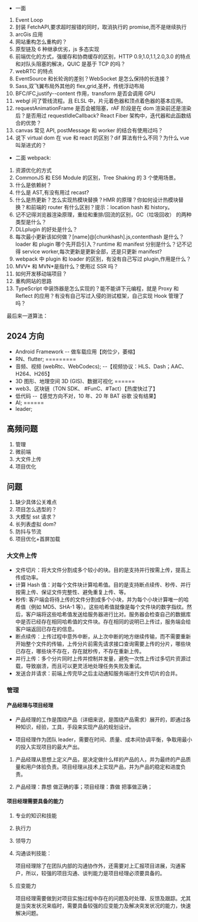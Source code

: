 - 一面

1. Event Loop
2. 封装 FetchAPI,要求超时报错的同时，取消执行的 promise,而不是继续执行
3. arcGis 应用
4. 网站重构怎么重构的？
5. 原型链及 6 种继承优劣，js 多态实现
6. 前端优化的方式，强缓存和协商缓存的区别，HTTP 0.9,1.0,1.1,2.0,3.0 的特点和对队头阻塞的解决，QUIC 是基于 TCP 的吗？
7. webRTC 的特点
8. EventSource 和长轮询的差别？WebSocket 是怎么保持的长连接？
9. Sass,双飞翼布局外其他的 flex,grid,圣杯，传统浮动布局
10. BFC/IFC,justify--content 作用，transform 是否会调用 GPU
11. webgl 问了管线流程。且 ELSL 中，片元着色器和顶点着色器的基本应用。
12. requestAnimationFrame 是否会被阻塞，rAF 阶段是在 dom 渲染前还是渲染后？是否用过 requestIdleCallback? React Fiber 架构中，迭代器和此函数结合的优势？
13. canvas 常见 API, postMessage 和 worker 的结合有使用过吗？
14. 说下 virtual dom 在 vue 和 react 的区别？dif 算法有什么不同？为什么 vue 叫渐进式的？

- 二面 webpack:

1. 资源优化的方式
2. CommonJS 和 ES6 Module 的区别，Tree Shaking 的 3 个使用场景。
3. 什么是依赖树？
4. 什么是 AST,有没有用过 recast?
5. 什么是热更新？怎么实现热模块替换？HMR 的原理？你如何设计热模块替换？和前端的 router 有什么区别？提示：location hash 和 history。
6. 记不记得浏览器渲染原理，重绘和重排/回流的区别，GC（垃圾回收） 的两种类型是什么？
7. DLLplugin 的好处是什么？
8. 每次最小更新该如何做？[name]@[chunkhash].js,contenthash 是什么？loader 和 plugin 哪个先开启引入？runtime 和 manifest 分别是什么？记不记得 service worker,每次更新是更新全部，还是只更新 manifest?
9. webpack 中 plugin 和 loader 的区别，有没有自己写过 plugin,作用是什么？
10. MVV* 和 MVN*是指什么？使用过 SSR 吗？
11. 如何开发移动端项目？
12. 重构网站的思路
13. TypeScript 中装饰器是怎么实现的？能不能讲下元编程，就是 Proxy 和 Reflect 的应用？有没有自己写过入侵的测试框架，自己实现 Hook 管理了吗？

最后来一道算法：

## 2024 方向

- Android Framework -- 做车载应用【岗位少，萎缩】
- RN、flutter; =========
- 音频、视频 (webRtc、WebCodecs); --【视频协议：HLS、Dash；AAC、H264、H265】
- 3D 图形、地理空间 3D (GIS)、数据可视化 ======
- web3、区块链（TON SDK、 #FunC、#Tact）【热度快过了】
- 低代码 --【感觉方向不对，10 年、20 年 BAT 谷歌 没有结果】
- AI; ======
- leader;

## 高频问题

1. 管理
2. 微前端
3. 大文件上传
4. 项目优化

## 问题

1. 缺少具体公关难点
2. 项目怎么选型的？
3. 大模型 sst 请求？
4. 长列表虚拟 dom?
5. 防抖与节流
6. 项目优化+首屏加载

### 大文件上传

- 文件切片：将大文件分割成多个较小的块。目的是支持并行按需上传，提高上传成功率。
- 计算 Hash 值：对每个文件块计算哈希值。目的是支持断点续传、秒传、并行按需上传、保证文件完整性、避免重复上传、等。
- 秒传: 客户端会将待上传的文件分割成多个小块，并为每个小块计算唯一的哈希值（例如 MD5、SHA-1 等）。这些哈希值就像是每个文件块的数字指纹。然后，客户端将这些哈希值发送给服务器进行比对。服务器会检查自己的数据库中是否已经存在相同哈希值的文件块。存在相同的说明已上传过，服务端会给客户端返回已存在的信息。
- 断点续传：上传过程中意外中断，从上次中断的地方继续传输，而不需要重新开始整个文件的传输，上传分片前需先请求接口查询需要上传的分片，哪些块已存在，哪些块不存在，存在就秒传，不存在重新上传。
- 并行上传：多个分片同时上传并控制并发量，避免一次性上传过多切片资源过载，导致崩溃，而且可以更灵活地处理任务失败及重试。
- 发送合并请求：前端上传完毕之后主动通知服务端进行文件切片的合并。

### 管理

#### 产品经理与项目经理

- 产品经理的工作是围绕产品（详细来说，是围绕产品需求）展开的，即通过各种知识，经验，工具，手段来实现产品的规划设计。

- 项目经理作为团队 leader，需要在时间、质量、成本间协调平衡，争取用最小的投入实现项目的最大产出。

1. 产品经理从思想上定义产品，是决定做什么样的产品的人，并为最终的产品质量和用户体验负责。项目经理从技术上实现产品，并为产品的稳定和进度负责。

2. 产品经理：靠想 做正确的事；项目经理：靠做 把事做正确；

#### 项目经理需要具备的能力

1. 专业的知识和技能
2. 执行力
3. 领导力
4. 沟通谈判技能：

   项目经理除了在团队内部的沟通协作外，还需要对上汇报项目进展，沟通客户，所以，较强的项目沟通、谈判能力是项目经理必须要具备的。

5. 应变能力

   项目经理需要做到对项目实施过程中存在的问题及时处理、反馈及跟踪。尤其是当突发状况来临时，需要具备较强的应变能力及解决突发状况的能力，快速解决问题。
